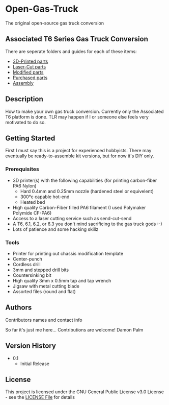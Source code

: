 # Open-Gas-Truck

The original open-source gas truck conversion

## Associated T6 Series Gas Truck Conversion
There are seperate folders and guides for each of these items:

  * [3D-Printed parts](3D-Printed/README.MD)
  * [Laser-Cut parts](../Laser-Cut/README.MD)
  * [Modified parts](../../../Modified/README.MD)
  * [Purchased parts](../../Purchased/README.MD)
  * [Assembly](../../Assembly/README.MD)

## Description

How to make your own gas truck conversion. Currently only the Associated T6 platform is done. TLR may happen if I or someone else feels very motivated to do so.

## Getting Started
First I must say this is a project for experienced hobbyists. There may eventually be ready-to-assemble kit versions, but for now it's DIY only.

### Prerequisites
* 3D printer(s) with the following capabilities (for printing carbon-fiber PA6 Nylon)
  * Hard 0.4mm and 0.25mm nozzle (hardened steel or equivelent)
  * 300°c capable hot-end
  * Heated bed
* High quality Carbon-Fiber filled PA6 filament (I used Polymaker Polymide CF-PA6)
* Access to a laser cutting service such as send-cut-send
* A T6, 6.1, 6.2, or 6.3 you don't mind sacrificing to the gas truck gods :-)
* Lots of patience and some hacking skillz

### Tools
* Printer for printing out chassis modification template
* Center-punch
* Cordless drill
* 3mm and stepped drill bits
* Countersinking bit
* High quality 3mm x 0.5mm tap and tap wrench
* Jigsaw with metal cutting blade
* Assorted files (round and flat)

## Authors

Contributors names and contact info

So far it's just me here... Contributions are welcome!
Damon Palm

## Version History

* 0.1
    * Initial Release

## License

This project is licensed under the GNU General Public License v3.0 License - see the [LICENSE File](LICENSE) for details
